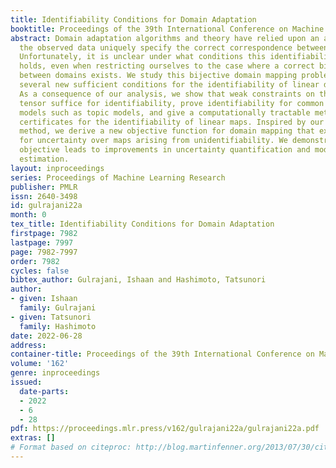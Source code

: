 ```yaml
---
title: Identifiability Conditions for Domain Adaptation
booktitle: Proceedings of the 39th International Conference on Machine Learning
abstract: Domain adaptation algorithms and theory have relied upon an assumption that
  the observed data uniquely specify the correct correspondence between the domains.
  Unfortunately, it is unclear under what conditions this identifiability assumption
  holds, even when restricting ourselves to the case where a correct bijective map
  between domains exists. We study this bijective domain mapping problem and provide
  several new sufficient conditions for the identifiability of linear domain maps.
  As a consequence of our analysis, we show that weak constraints on the third moment
  tensor suffice for identifiability, prove identifiability for common latent variable
  models such as topic models, and give a computationally tractable method for generating
  certificates for the identifiability of linear maps. Inspired by our certification
  method, we derive a new objective function for domain mapping that explicitly accounts
  for uncertainty over maps arising from unidentifiability. We demonstrate that our
  objective leads to improvements in uncertainty quantification and model performance
  estimation.
layout: inproceedings
series: Proceedings of Machine Learning Research
publisher: PMLR
issn: 2640-3498
id: gulrajani22a
month: 0
tex_title: Identifiability Conditions for Domain Adaptation
firstpage: 7982
lastpage: 7997
page: 7982-7997
order: 7982
cycles: false
bibtex_author: Gulrajani, Ishaan and Hashimoto, Tatsunori
author:
- given: Ishaan
  family: Gulrajani
- given: Tatsunori
  family: Hashimoto
date: 2022-06-28
address:
container-title: Proceedings of the 39th International Conference on Machine Learning
volume: '162'
genre: inproceedings
issued:
  date-parts:
  - 2022
  - 6
  - 28
pdf: https://proceedings.mlr.press/v162/gulrajani22a/gulrajani22a.pdf
extras: []
# Format based on citeproc: http://blog.martinfenner.org/2013/07/30/citeproc-yaml-for-bibliographies/
---
```

